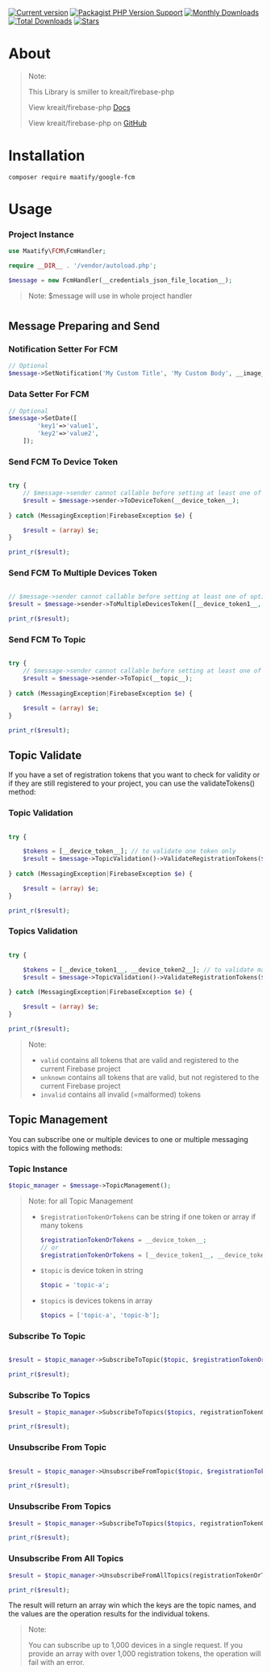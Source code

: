 
[![Current version](https://img.shields.io/packagist/v/maatify/google-fcm)][pkg]
[![Packagist PHP Version Support](https://img.shields.io/packagist/php-v/maatify/google-fcm)][pkg]
[![Monthly Downloads](https://img.shields.io/packagist/dm/maatify/google-fcm)][pkg-stats]
[![Total Downloads](https://img.shields.io/packagist/dt/maatify/google-fcm)][pkg-stats]
[![Stars](https://img.shields.io/packagist/stars/maatify/google-fcm)](https://github.com/maatify/google-fcm/stargazers)

[pkg]: <https://packagist.org/packages/maatify/google-fcm>
[pkg-stats]: <https://packagist.org/packages/maatify/google-fcm/stats>
# About 
> Note: 
> 
> This Library is smiller to kreait/firebase-php 
> 
> View kreait/firebase-php [Docs](https://firebase-php.readthedocs.io/en/stable/cloud-messaging.html)
> 
> View kreait/firebase-php on [GitHub](https://github.com/kreait/firebase-php)
> 


# Installation

```shell
composer require maatify/google-fcm
```

# Usage
### Project Instance
```PHP
use Maatify\FCM\FcmHandler;

require __DIR__ . '/vendor/autoload.php';

$message = new FcmHandler(__credentials_json_file_location__);
```
> Note: $message will use in whole project handler
#
## Message Preparing and Send
### Notification Setter For FCM
```PHP
// Optional
$message->SetNotification('My Custom Title', 'My Custom Body', __image_url__ = '');
```

### Data Setter For FCM 
```PHP
// Optional
$message->SetDate([
        'key1'=>'value1',
        'key2'=>'value2',
    ]);
```

### Send FCM To Device Token
```PHP

try {
    // $message->sender cannot callable before setting at least one of optional setter
    $result = $message->sender->ToDeviceToken(__device_token__);
    
} catch (MessagingException|FirebaseException $e) {

    $result = (array) $e;
}

print_r($result);
```

### Send FCM To Multiple Devices Token
```PHP

// $message->sender cannot callable before setting at least one of optional setter
$result = $message->sender->ToMultipleDevicesToken([__device_token1__, __device_token2__]);

print_r($result);
```

### Send FCM To Topic
```PHP

try {
    // $message->sender cannot callable before setting at least one of optional setter
    $result = $message->sender->ToTopic(__topic__);
    
} catch (MessagingException|FirebaseException $e) {

    $result = (array) $e;
}

print_r($result);
```

## Topic Validate
If you have a set of registration tokens that you want to check for validity or if they are still registered to your project, you can use the validateTokens() method:

### Topic Validation
```PHP

try {

    $tokens = [__device_token__]; // to validate one token only
    $result = $message->TopicValidation()->ValidateRegistrationTokens($tokens);
    
} catch (MessagingException|FirebaseException $e) {

    $result = (array) $e;
}

print_r($result);
```

### Topics Validation
```PHP

try {

    $tokens = [__device_token1__, __device_token2__]; // to validate many tokens
    $result = $message->TopicValidation()->ValidateRegistrationTokens($tokens);
    
} catch (MessagingException|FirebaseException $e) {

    $result = (array) $e;
}

print_r($result);
```
> Note: 
> - `valid`    contains all tokens that are valid and registered to the current Firebase project
> - `unknown`  contains all tokens that are valid, but not registered to the current Firebase project
> - `invalid`  contains all invalid (=malformed) tokens


## Topic Management
You can subscribe one or multiple devices to one or multiple messaging topics with the following methods:

### Topic Instance 
```PHP
$topic_manager = $message->TopicManagement();
```

> Note: for all Topic Management 
> - `$registrationTokenOrTokens` can be string if one token or array if many tokens
>   ```PHP
>   $registrationTokenOrTokens = __device_token__;
>   // or
>   $registrationTokenOrTokens = [__device_token1__, __device_token2__];
>   ```
> - `$topic` is device token in string
>   ```PHP 
>   $topic = 'topic-a';
>   ```
> - `$topics` is devices tokens in array
>   ```PHP 
>   $topics = ['topic-a', 'topic-b'];
>   ```


### Subscribe To Topic
```PHP

$result = $topic_manager->SubscribeToTopic($topic, $registrationTokenOrTokens);

print_r($result);
```

### Subscribe To Topics
```PHP
$result = $topic_manager->SubscribeToTopics($topics, registrationTokenOrTokens);

print_r($result);
```

### Unsubscribe From Topic
```PHP

$result = $topic_manager->UnsubscribeFromTopic($topic, $registrationTokenOrTokens);

print_r($result);
```

### Unsubscribe From Topics
```PHP
$result = $topic_manager->SubscribeToTopics($topics, registrationTokenOrTokens);

print_r($result);
```

### Unsubscribe From All Topics
```PHP
$result = $topic_manager->UnsubscribeFromAllTopics(registrationTokenOrTokens);

print_r($result);
```




The result will return an array win which the keys are the topic names, and the values are the operation results for the individual tokens.
> Note: 
> 
> You can subscribe up to 1,000 devices in a single request. If you provide an array with over 1,000 registration tokens, the operation will fail with an error.